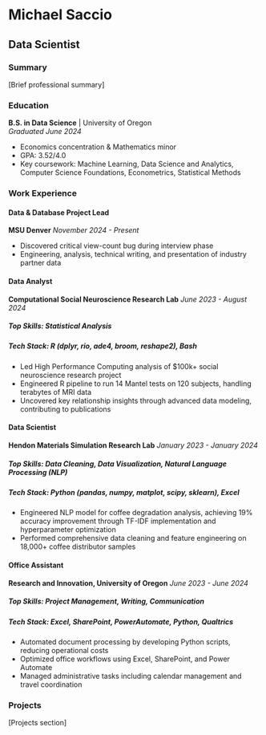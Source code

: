 # Michael Saccio
## Data Scientist

### Summary
[Brief professional summary]

### Education
**B.S. in Data Science** | University of Oregon  
*Graduated June 2024*
- Economics concentration & Mathematics minor
- GPA: 3.52/4.0
- Key coursework: Machine Learning, Data Science and Analytics, Computer Science Foundations, Econometrics, Statistical Methods

### Work Experience
#### Data & Database Project Lead
**MSU Denver**
*November 2024 - Present*
- Discovered critical view-count bug during interview phase
- Engineering, analysis, technical writing, and presentation of industry partner data

#### Data Analyst
**Computational Social Neuroscience Research Lab**
*June 2023 - August 2024*
##### Top Skills: Statistical Analysis 
##### Tech Stack: R (dplyr, rio, ade4, broom, reshape2), Bash
- Led High Performance Computing analysis of $100k+ social neuroscience research project
- Engineered R pipeline to run 14 Mantel tests on 120 subjects, handling terabytes of MRI data
- Uncovered key relationship insights through advanced data modeling, contributing to publications

#### Data Scientist
**Hendon Materials Simulation Research Lab**
*January 2023 - January 2024*
##### Top Skills: Data Cleaning, Data Visualization, Natural Language Processing (NLP)
##### Tech Stack: Python (pandas, numpy, matplot, scipy, sklearn), Excel
- Engineered NLP model for coffee degradation analysis, achieving 19% accuracy improvement through TF-IDF implementation and hyperparameter optimization
- Performed comprehensive data cleaning and feature engineering on 18,000+ coffee distributor samples

#### Office Assistant
**Research and Innovation, University of Oregon**
*June 2023 - June 2024*
##### Top Skills: Project Management, Writing, Communication
##### Tech Stack: Excel, SharePoint, PowerAutomate, Python, Qualtrics
- Automated document processing by developing Python scripts, reducing operational costs
- Optimized office workflows using Excel, SharePoint, and Power Automate
- Managed administrative tasks including calendar management and travel coordination

### Projects
[Projects section]
